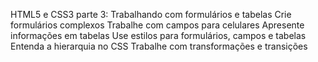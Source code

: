 ﻿HTML5 e CSS3 parte 3: Trabalhando com formulários e tabelas Crie formulários complexos Trabalhe com campos para celulares Apresente informações em tabelas Use estilos para formulários, campos e tabelas Entenda a hierarquia no CSS Trabalhe com transformações e transições
